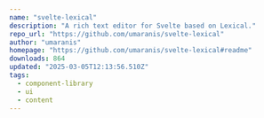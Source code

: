 ```yaml
---
name: "svelte-lexical"
description: "A rich text editor for Svelte based on Lexical."
repo_url: "https://github.com/umaranis/svelte-lexical"
author: "umaranis"
homepage: "https://github.com/umaranis/svelte-lexical#readme"
downloads: 864
updated: "2025-03-05T12:13:56.510Z"
tags: 
  - component-library
  - ui
  - content
---
```

